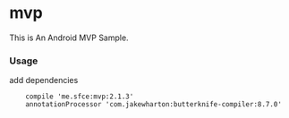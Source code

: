 # mvp
This is An Android MVP Sample. <br/>

### Usage
add dependencies
```
    compile 'me.sfce:mvp:2.1.3'
    annotationProcessor 'com.jakewharton:butterknife-compiler:8.7.0'
```


